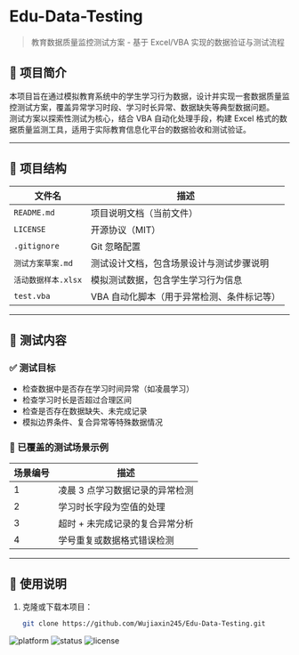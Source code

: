 # Edu-Data-Testing

> 教育数据质量监控测试方案 - 基于 Excel/VBA 实现的数据验证与测试流程

## 📘 项目简介

本项目旨在通过模拟教育系统中的学生学习行为数据，设计并实现一套数据质量监控测试方案，覆盖异常学习时段、学习时长异常、数据缺失等典型数据问题。  
测试方案以探索性测试为核心，结合 VBA 自动化处理手段，构建 Excel 格式的数据质量监测工具，适用于实际教育信息化平台的数据验收和测试验证。

---

## 📂 项目结构

| 文件名               | 描述 |
|----------------------|------|
| `README.md`          | 项目说明文档（当前文件） |
| `LICENSE`            | 开源协议（MIT） |
| `.gitignore`         | Git 忽略配置 |
| `测试方案草案.md`     | 测试设计文档，包含场景设计与测试步骤说明 |
| `活动数据样本.xlsx`   | 模拟测试数据，包含学生学习行为信息 |
| `test.vba` | VBA 自动化脚本（用于异常检测、条件标记等） |

---

## 🧪 测试内容

### ✅ 测试目标

- 检查数据中是否存在学习时间异常（如凌晨学习）
- 检查学习时长是否超过合理区间
- 检查是否存在数据缺失、未完成记录
- 模拟边界条件、复合异常等特殊数据情况

### 🧪 已覆盖的测试场景示例

| 场景编号 | 描述 |
|----------|------|
| 1        | 凌晨 3 点学习数据记录的异常检测 |
| 2        | 学习时长字段为空值的处理 |
| 3        | 超时 + 未完成记录的复合异常分析 |
| 4        | 学号重复或数据格式错误检测 |

---

## 🧰 使用说明

1. 克隆或下载本项目：
   ```bash
   git clone https://github.com/Wujiaxin245/Edu-Data-Testing.git

![platform](https://img.shields.io/badge/platform-Excel--VBA-blue)
![status](https://img.shields.io/badge/status-maintained-brightgreen)
![license](https://img.shields.io/badge/license-MIT-lightgrey)

